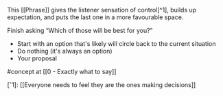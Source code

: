 This [[Phrase]] gives the listener sensation of control[^1], builds up expectation, and puts the last one in a more favourable space.

Finish asking “Which of those will be best for you?”

- Start with an option that's likely will circle back to the current situation
- Do nothing (it's always an option)
- Your proposal

#concept at [[0 - Exactly what to say]]

[ˆ1]: [[Everyone needs to feel they are the ones making decisions]]
